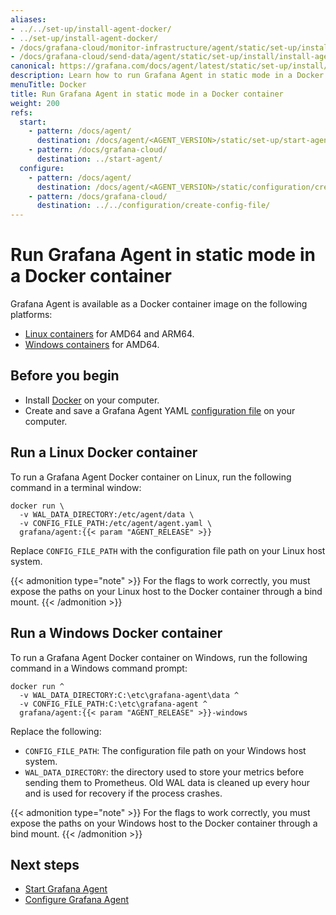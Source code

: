 ```yaml
---
aliases:
- ../../set-up/install-agent-docker/
- ../set-up/install-agent-docker/
- /docs/grafana-cloud/monitor-infrastructure/agent/static/set-up/install/install-agent-docker/
- /docs/grafana-cloud/send-data/agent/static/set-up/install/install-agent-docker/
canonical: https://grafana.com/docs/agent/latest/static/set-up/install/install-agent-docker/
description: Learn how to run Grafana Agent in static mode in a Docker container
menuTitle: Docker
title: Run Grafana Agent in static mode in a Docker container
weight: 200
refs:
  start:
    - pattern: /docs/agent/
      destination: /docs/agent/<AGENT_VERSION>/static/set-up/start-agent/
    - pattern: /docs/grafana-cloud/
      destination: ../start-agent/
  configure:
    - pattern: /docs/agent/
      destination: /docs/agent/<AGENT_VERSION>/static/configuration/create-config-file/
    - pattern: /docs/grafana-cloud/
      destination: ../../configuration/create-config-file/
---
```


# Run Grafana Agent in static mode in a Docker container

Grafana Agent is available as a Docker container image on the following platforms:

* [Linux containers][] for AMD64 and ARM64.
* [Windows containers][] for AMD64.

[Linux containers]: #run-a-linux-docker-container
[Windows containers]: #run-a-windows-docker-container

## Before you begin

* Install [Docker][] on your computer.
* Create and save a Grafana Agent YAML [configuration file](ref:configure) on your computer.

[Docker]: https://docker.io

## Run a Linux Docker container

To run a Grafana Agent Docker container on Linux, run the following command in a terminal window:

```shell
docker run \
  -v WAL_DATA_DIRECTORY:/etc/agent/data \
  -v CONFIG_FILE_PATH:/etc/agent/agent.yaml \
  grafana/agent:{{< param "AGENT_RELEASE" >}}
```

Replace `CONFIG_FILE_PATH` with the configuration file path on your Linux host system.

{{< admonition type="note" >}}
For the flags to work correctly, you must expose the paths on your Linux host to the Docker container through a bind mount.
{{< /admonition >}}

## Run a Windows Docker container

To run a Grafana Agent Docker container on Windows, run the following command in a Windows command prompt:

```shell
docker run ^
  -v WAL_DATA_DIRECTORY:C:\etc\grafana-agent\data ^
  -v CONFIG_FILE_PATH:C:\etc\grafana-agent ^
  grafana/agent:{{< param "AGENT_RELEASE" >}}-windows
```

Replace the following:

* `CONFIG_FILE_PATH`: The configuration file path on your Windows host system.
* `WAL_DATA_DIRECTORY`: the directory used to store your metrics before sending them to Prometheus. Old WAL data is cleaned up every hour and is used for recovery if the process crashes.

{{< admonition type="note" >}}
For the flags to work correctly, you must expose the paths on your Windows host to the Docker container through a bind mount.
{{< /admonition >}}

## Next steps

- [Start Grafana Agent](ref:start)
- [Configure Grafana Agent](ref:configure)

